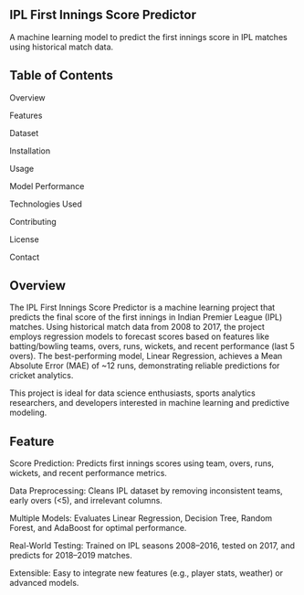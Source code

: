 
## IPL First Innings Score Predictor

A machine learning model to predict the first innings score in IPL matches using historical match data.


## Table of Contents





Overview



Features



Dataset



Installation



Usage



Model Performance



Technologies Used



Contributing



License



Contact
## Overview



The IPL First Innings Score Predictor is a machine learning project that predicts the final score of the first innings in Indian Premier League (IPL) matches. Using historical match data from 2008 to 2017, the project employs regression models to forecast scores based on features like batting/bowling teams, overs, runs, wickets, and recent performance (last 5 overs). The best-performing model, Linear Regression, achieves a Mean Absolute Error (MAE) of ~12 runs, demonstrating reliable predictions for cricket analytics.

This project is ideal for data science enthusiasts, sports analytics researchers, and developers interested in machine learning and predictive modeling.



## Feature


Score Prediction: Predicts first innings scores using team, overs, runs, wickets, and recent performance metrics.



Data Preprocessing: Cleans IPL dataset by removing inconsistent teams, early overs (<5), and irrelevant columns.



Multiple Models: Evaluates Linear Regression, Decision Tree, Random Forest, and AdaBoost for optimal performance.



Real-World Testing: Trained on IPL seasons 2008–2016, tested on 2017, and predicts for 2018–2019 matches.



Extensible: Easy to integrate new features (e.g., player stats, weather) or advanced models.

